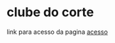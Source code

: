 # clube do corte
 
link para acesso da pagina <a href="https://gabrieloliveira-crtl.github.io/clube-do-corte/index.html">acesso</a>
